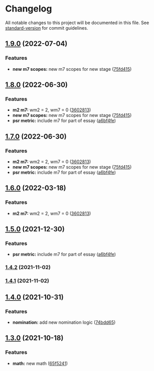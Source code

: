 # Changelog

All notable changes to this project will be documented in this file. See [standard-version](https://github.com/conventional-changelog/standard-version) for commit guidelines.

## [1.9.0](https://github.com/upgreat-readable/psr/compare/v1.6.0...v1.9.0) (2022-07-04)

### Features

-   **new m7 scopes:** new m7 scopes for new stage ([75fd415](https://github.com/upgreat-readable/psr/commit/75fd4159b63fa1859d1768e8f62d88494cd40bd2))

## [1.8.0](https://github.com/upgreat-readable/psr/compare/v1.4.2...v1.8.0) (2022-06-30)

### Features

-   **m2 m7:** wm2 = 2, wm7 = 0 ([3602813](https://github.com/upgreat-readable/psr/commit/3602813d78e8f4b1edd2839365aebfd3ccafbda7))
-   **new m7 scopes:** new m7 scopes for new stage ([75fd415](https://github.com/upgreat-readable/psr/commit/75fd4159b63fa1859d1768e8f62d88494cd40bd2))
-   **psr metric:** include m7 for part of essay ([a6bf4fe](https://github.com/upgreat-readable/psr/commit/a6bf4fe1618747da7b958a24d7302f86511eab1a))

## [1.7.0](https://github.com/upgreat-readable/psr/compare/v1.4.2...v1.7.0) (2022-06-30)

### Features

-   **m2 m7:** wm2 = 2, wm7 = 0 ([3602813](https://github.com/upgreat-readable/psr/commit/3602813d78e8f4b1edd2839365aebfd3ccafbda7))
-   **new m7 scopes:** new m7 scopes for new stage ([75fd415](https://github.com/upgreat-readable/psr/commit/75fd4159b63fa1859d1768e8f62d88494cd40bd2))
-   **psr metric:** include m7 for part of essay ([a6bf4fe](https://github.com/upgreat-readable/psr/commit/a6bf4fe1618747da7b958a24d7302f86511eab1a))

## [1.6.0](https://github.com/upgreat-readable/psr/compare/v1.5.0...v1.6.0) (2022-03-18)

### Features

-   **m2 m7:** wm2 = 2, wm7 = 0 ([3602813](https://github.com/upgreat-readable/psr/commit/3602813d78e8f4b1edd2839365aebfd3ccafbda7))

## [1.5.0](https://github.com/upgreat-readable/psr/compare/v1.4.0...v1.5.0) (2021-12-30)

### Features

-   **psr metric:** include m7 for part of essay ([a6bf4fe](https://github.com/upgreat-readable/psr/commit/a6bf4fe1618747da7b958a24d7302f86511eab1a))

### [1.4.2](https://github.com/upgreat-readable/psr/compare/v1.4.1...v1.4.2) (2021-11-02)

### [1.4.1](https://github.com/upgreat-readable/psr/compare/v1.4.0...v1.4.1) (2021-11-02)

## [1.4.0](https://github.com/upgreat-readable/psr/compare/v1.3.0...v1.4.0) (2021-10-31)

### Features

-   **nomination:** add new nomination logic ([74bdd65](https://github.com/upgreat-readable/psr/commit/74bdd65a76cdef7cc6043c4618d336909290e614))

## [1.3.0](https://github.com/upgreat-readable/psr/compare/v1.2.7...v1.3.0) (2021-10-18)

### Features

-   **math:** new math ([65f5241](https://github.com/upgreat-readable/psr/commit/65f52414b483a7b9560b57e1230c35de35acb14f))
